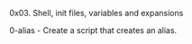 0x03. Shell, init files, variables and expansions

0-alias - Create a script that creates an alias.
